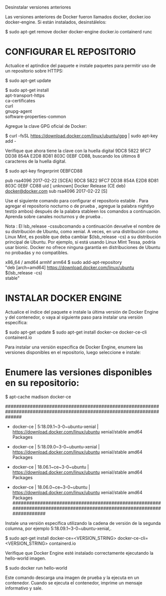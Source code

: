 Desinstalar versiones anteriores 

Las versiones anteriores de Docker fueron llamados docker, docker.ioo docker-engine. Si están instalados, desinstálelos:

$ sudo apt-get remove docker docker-engine docker.io containerd runc

# CONFIGURAR EL REPOSITORIO

Actualice el aptíndice del paquete e instale paquetes para permitir uso de un repositorio sobre HTTPS:

$ sudo apt-get update

$ sudo apt-get install \
    apt-transport-https \
    ca-certificates \
    curl \
    gnupg-agent \
    software-properties-common
    
 Agregue la clave GPG oficial de Docker:

$ curl -fsSL https://download.docker.com/linux/ubuntu/gpg | sudo apt-key add -

Verifique que ahora tiene la clave con la huella digital 9DC8 5822 9FC7 DD38 854A  E2D8 8D81 803C 0EBF CD88, buscando los últimos 8 caracteres de la huella digital.

$ sudo apt-key fingerprint 0EBFCD88

pub   rsa4096 2017-02-22 [SCEA]
      9DC8 5822 9FC7 DD38 854A  E2D8 8D81 803C 0EBF CD88
uid           [ unknown] Docker Release (CE deb) <docker@docker.com>
sub   rsa4096 2017-02-22 [S]

Use el siguiente comando para configurar el repositorio estable . Para agregar el repositorio nocturno o de prueba , agregue la palabra nightlyo test(o ambos) después de la palabra stableen los comandos a continuación. Aprenda sobre canales nocturnos y de prueba .

Nota : El lsb_release -cssubcomando a continuación devuelve el nombre de su distribución de Ubuntu, como xenial. A veces, en una distribución como Linux Mint, es posible que deba cambiar $(lsb_release -cs) a su distribución principal de Ubuntu. Por ejemplo, si está usando Linux Mint Tessa, podría usar bionic. Docker no ofrece ninguna garantía en distribuciones de Ubuntu no probadas y no compatibles.

x86_64 / amd64
armhf
arm64
$ sudo add-apt-repository \
   "deb [arch=amd64] https://download.docker.com/linux/ubuntu \
   $(lsb_release -cs) \
   stable"
# INSTALAR DOCKER ENGINE

Actualice el índice del paquete e instale la última versión de Docker Engine y del contenedor, o vaya al siguiente paso para instalar una versión específica:

 $ sudo apt-get update
 $ sudo apt-get install docker-ce docker-ce-cli containerd.io

Para instalar una versión específica de Docker Engine, enumere las versiones disponibles en el repositorio, luego seleccione e instale:

# Enumere las versiones disponibles en su repositorio:

$ apt-cache madison docker-ce

######################################################################################################################
  * docker-ce | 5:18.09.1~3-0~ubuntu-xenial | https://download.docker.com/linux/ubuntu  xenial/stable amd64 Packages
  
  * docker-ce | 5:18.09.0~3-0~ubuntu-xenial | https://download.docker.com/linux/ubuntu  xenial/stable amd64 Packages
  
  * docker-ce | 18.06.1~ce~3-0~ubuntu       | https://download.docker.com/linux/ubuntu  xenial/stable amd64 Packages
  
  * docker-ce | 18.06.0~ce~3-0~ubuntu       | https://download.docker.com/linux/ubuntu  xenial/stable amd64 Packages
 ########################################################################################################################
  
Instale una versión específica utilizando la cadena de versión de la segunda columna, por ejemplo 5:18.09.1~3-0~ubuntu-xenial,.

$ sudo apt-get install docker-ce=<VERSION_STRING> docker-ce-cli=<VERSION_STRING> containerd.io


Verifique que Docker Engine esté instalado correctamente ejecutando la hello-world imagen.

$ sudo docker run hello-world

Este comando descarga una imagen de prueba y la ejecuta en un contenedor.
Cuando se ejecuta el contenedor, imprime un mensaje informativo y sale.
